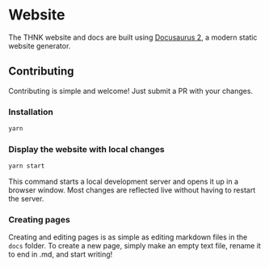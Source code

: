 # Website

The THNK website and docs are built using [Docusaurus 2](https://docusaurus.io/), a modern static website generator.

## Contributing

Contributing is simple and welcome! Just submit a PR with your changes.

### Installation

```bash
yarn
```

### Display the website with local changes

```bash
yarn start
```

This command starts a local development server and opens it up in a browser window. Most changes are reflected live without having to restart the server.

### Creating pages

Creating and editing pages is as simple as editing markdown files in the `docs` folder. To create a new page, simply make an empty text file, rename it to end in .md, and start writing!
